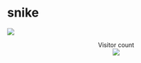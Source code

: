 # snike

<a href=#><img src="contributions.svg"></a>

<p align="center"> 
  Visitor count<br>
  <img src="https://profile-counter.glitch.me/rustambek2003/count.svg" />
</p>